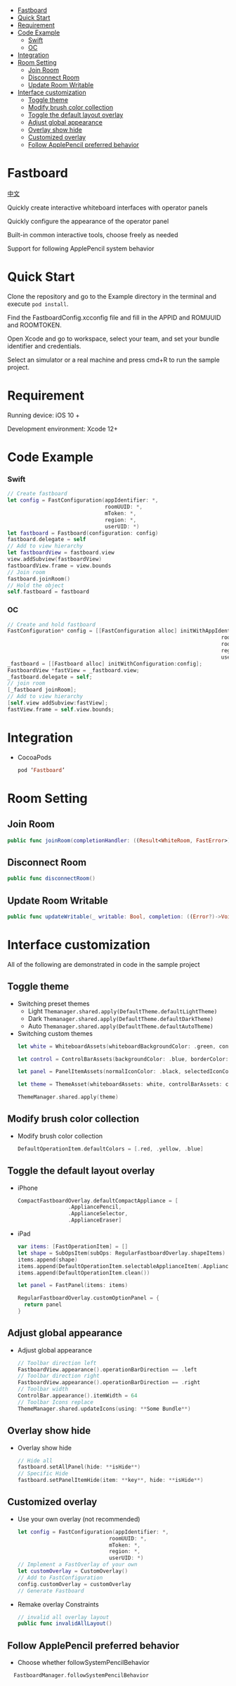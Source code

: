 - [Fastboard](#fastboard)
- [Quick Start](#quick-start)
- [Requirement](#requirement)
- [Code Example](#code-example)
    - [Swift](#swift)
    - [OC](#oc)
- [Integration](#integration)
- [Room Setting](#room-setting)
  - [Join Room](#join-room)
  - [Disconnect Room](#disconnect-room)
  - [Update Room Writable](#update-room-writable)
- [Interface customization](#interface-customization)
  - [Toggle theme](#toggle-theme)
  - [Modify brush color collection](#modify-brush-color-collection)
  - [Toggle the default layout overlay](#toggle-the-default-layout-overlay)
  - [Adjust global appearance](#adjust-global-appearance)
  - [Overlay show hide](#overlay-show-hide)
  - [Customized overlay](#customized-overlay)
  - [Follow ApplePencil preferred behavior](#follow-applepencil-preferred-behavior)
# Fastboard
<p><a href="./README.md">中文</a></p>

Quickly create interactive whiteboard interfaces with operator panels

Quickly configure the appearance of the operator panel

Built-in common interactive tools, choose freely as needed

Support for following ApplePencil system behavior

# Quick Start

Clone the repository and go to the Example directory in the terminal and execute `pod install`.

Find the FastboardConfig.xcconfig file and fill in the APPID and ROMUUID and ROOMTOKEN.

Open Xcode and go to workspace, select your team, and set your bundle identifier and credentials.

Select an simulator or a real machine and press cmd+R to run the sample project.
# Requirement
Running device: iOS 10 +

Development environment: Xcode 12+

# Code Example
### Swift
```swift
// Create fastboard
let config = FastConfiguration(appIdentifier: *,
                               roomUUID: *,
                               mToken: *,
                               region: *,
                               userUID: *)                              
let fastboard = Fastboard(configuration: config)
fastboard.delegate = self
// Add to view hierarchy
let fastboardView = fastboard.view
view.addSubview(fastboardView)
fastboardView.frame = view.bounds
// Join room
fastboard.joinRoom()
// Hold the object
self.fastboard = fastboard
```

### OC
```ObjectiveC
// Create and hold fastboard
FastConfiguration* config = [[FastConfiguration alloc] initWithAppIdentifier:*]
                                                                    roomUUID:*
                                                                    roomToken:*
                                                                    region: *
                                                                    userUID:*];
_fastboard = [[Fastboard alloc] initWithConfiguration:config];
FastboardView *fastView = _fastboard.view;
_fastboard.delegate = self;
// join room
[_fastboard joinRoom];
// Add to view hierarchy
[self.view addSubview:fastView];
fastView.frame = self.view.bounds;
```
# Integration
- CocoaPods
  ```ruby
  pod ‘Fastboard’
  ```

# Room Setting
## Join Room
```swift
public func joinRoom(completionHandler: ((Result<WhiteRoom, FastError>)->Void)? = nil)
```
## Disconnect Room
```swift
public func disconnectRoom()
```
## Update Room Writable
  ```swift
  public func updateWritable(_ writable: Bool, completion: ((Error?)->Void)?
  ```

# Interface customization
All of the following are demonstrated in code in the sample project
## Toggle theme
- Switching preset themes
    - Light `Themanager.shared.apply(DefaultTheme.defaultLightTheme)`
    - Dark `Themanager.shared.apply(DefaultTheme.defaultDarkTheme)`
    - Auto `Themanager.shared.apply(DefaultTheme.defaultAutoTheme)`
- Switching custom themes
    ```Swift
    let white = WhiteboardAssets(whiteboardBackgroundColor: .green, containerColor: .yellow)

    let control = ControlBarAssets(backgroundColor: .blue, borderColor: .gray, effectStyle: .init(style: .regular))

    let panel = PanelItemAssets(normalIconColor: .black, selectedIconColor: .systemRed, highlightBgColor: .cyan, subOpsIndicatorColor: .yellow, pageTextLabelColor: .orange)

    let theme = ThemeAsset(whiteboardAssets: white, controlBarAssets: control, panelItemAssets: panel)

    ThemeManager.shared.apply(theme)
    ```

## Modify brush color collection
- Modify brush color collection 
  ```Swift
  DefaultOperationItem.defaultColors = [.red, .yellow, .blue]
  ```

## Toggle the default layout overlay
- iPhone
    ```swift
    CompactFastboardOverlay.defaultCompactAppliance = [
                    .AppliancePencil,
                    .ApplianceSelector,
                    .ApplianceEraser]
    ```
 - iPad
     ```swift
     var items: [FastOperationItem] = []
     let shape = SubOpsItem(subOps: RegularFastboardOverlay.shapeItems)
     items.append(shape)
     items.append(DefaultOperationItem.selectableApplianceItem(.AppliancePencil, shape: nil))
     items.append(DefaultOperationItem.clean())

     let panel = FastPanel(items: items)

     RegularFastboardOverlay.customOptionPanel = {
       return panel
     }
     ```       
## Adjust global appearance
- Adjust global appearance
  ```swift
  // Toolbar direction left
  FastboardView.appearance().operationBarDirection == .left
  // Toolbar direction right
  FastboardView.appearance().operationBarDirection == .right
  // Toolbar width
  ControlBar.appearance().itemWidth = 64
  // Toolbar Icons replace
  ThemeManager.shared.updateIcons(using: **Some Bundle**)
  ```
## Overlay show hide
- Overlay show hide
  ```swift
  // Hide all
  fastboard.setAllPanel(hide: **isHide**)
  // Specific Hide 
  fastboard.setPanelItemHide(item: **key**, hide: **isHide**)
  ```
## Customized overlay
- Use your own overlay (not recommended)
  ```swift
  let config = FastConfiguration(appIdentifier: *,
                               roomUUID: *,
                               mToken: *,
                               region: *,
                               userUID: *)
  // Implement a FastOverlay of your own
  let customOverlay = CustomOverlay()
  // Add to FastConfiguration
  config.customOverlay = customOverlay
  // Generate Fastboard
  ```
- Remake overlay Constraints
  ```swift
  // invalid all overlay layout
  public func invalidAllLayout()
  ```

## Follow ApplePencil preferred behavior
- Choose whether followSystemPencilBehavior
```swift
  FastboardManager.followSystemPencilBehavior
```